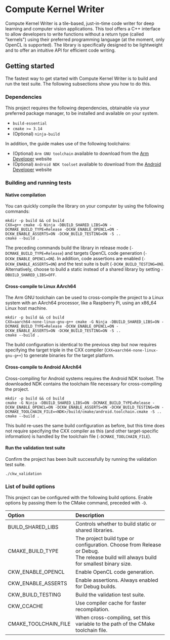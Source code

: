 # Compute Kernel Writer

Compute Kernel Writer is a tile-based, just-in-time code writer for deep learning and computer vision applications.
This tool offers a C++ interface to allow developers to write functions without a return type (called "kernels")
using their preferred programming language (at the moment, only OpenCL is supported). 
The library is specifically designed to be lightweight and to offer an intuitive API for efficient code writing.

## Getting started

The fastest way to get started with Compute Kernel Writer is to build and run the test suite.
The following subsections show you how to do this.

### Dependencies

This project requires the following dependencies, obtainable via your preferred package manager, to be installed and available on your system.

* `build-essential`
* `cmake >= 3.14`
* (Optional) `ninja-build`

In addition, the guide makes use of the following toolchains:

* (Optional) `Arm GNU toolchain` available to download from the [Arm Developer](https://developer.arm.com/downloads/-/arm-gnu-toolchain-downloads) website
* (Optional) `Android NDK toolset` available to download from the [Android Developer](https://developer.android.com/ndk/downloads/index.html) website

### Building and running tests

#### Native compilation

You can quickly compile the library on your computer by using the following commands:

```shell
mkdir -p build && cd build
CXX=g++ cmake -G Ninja -DBUILD_SHARED_LIBS=ON -DCMAKE_BUILD_TYPE=Release -DCKW_ENABLE_OPENCL=ON -DCKW_ENABLE_ASSERTS=ON -DCKW_BUILD_TESTING=ON -S ..
cmake --build .
```

The preceding commands build the library in release mode (`-DCMAKE_BUILD_TYPE=Release`) and targets OpenCL code generation (`-DCKW_ENABLE_OPENCL=ON`). 
In addition, code assertions are enabled (`-DCKW_ENABLE_ASSERTS=ON`) and the test suite is built (`-DCKW_BUILD_TESTING=ON`). 
Alternatively, choose to build a static instead of a shared library by setting `-DBUILD_SHARED_LIBS=OFF`.

#### Cross-compile to Linux AArch64

The Arm GNU toolchain can be used to cross-compile the project to a Linux system with an AArch64 processor, like a Raspberry Pi, using an x86_64 Linux host machine.

```shell
mkdir -p build && cd build
CXX=aarch64-none-linux-gnu-g++ cmake -G Ninja -DBUILD_SHARED_LIBS=ON -DCMAKE_BUILD_TYPE=Release -DCKW_ENABLE_OPENCL=ON -DCKW_ENABLE_ASSERTS=ON -DCKW_BUILD_TESTING=ON -S ..
cmake --build .
```

The build configuration is identical to the previous step but now requires specifying the target triple in the CXX compiler (`CXX=aarch64-none-linux-gnu-g++`) to generate binaries for the target platform.

#### Cross-compile to Android AArch64

Cross-compiling for Android systems requires the Android NDK toolset. The downloaded NDK contains the toolchain file necessary for cross-compiling the project.

```shell
mkdir -p build && cd build
cmake -G Ninja -DBUILD_SHARED_LIBS=ON -DCMAKE_BUILD_TYPE=Release -DCKW_ENABLE_OPENCL=ON -DCKW_ENABLE_ASSERTS=ON -DCKW_BUILD_TESTING=ON -DCMAKE_TOOLCHAIN_FILE=<NDK>/build/cmake/android.toolchain.cmake -S ..
cmake --build .
```

This build re-uses the same build configuration as before, but this time does not require specifying the CXX compiler as this (and other target-specific information) is handled by the toolchain file (`-DCMAKE_TOOLCHAIN_FILE`).

#### Run the validation test suite

Confirm the project has been built successfully by running the validation test suite.

```shell
./ckw_validation
```

### List of build options

This project can be configured with the following build options. Enable options by passing them to the CMake command, preceded with `-D`.

| Option               | Description                                                                                                                               |
|:---------------------|:------------------------------------------------------------------------------------------------------------------------------------------|
| BUILD_SHARED_LIBS    | Controls whether to build static or shared libraries.                                                                                     |
| CMAKE_BUILD_TYPE     | The project build type or configuration. Choose from Release or Debug. <br/>The release build will always build for smallest binary size. |
| CKW_ENABLE_OPENCL    | Enable OpenCL code generation.                                                                                                            |
| CKW_ENABLE_ASSERTS   | Enable assertions. Always enabled for Debug builds.                                                                                       |
| CKW_BUILD_TESTING    | Build the validation test suite.                                                                                                          |
| CKW_CCACHE           | Use compiler cache for faster recompilation.                                                                                              |
| CMAKE_TOOLCHAIN_FILE | When cross-compiling, set this variable to the path of the CMake toolchain file.                                                          |
